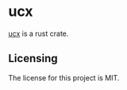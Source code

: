 # ucx

[ucx] is a rust crate.


## Licensing

The license for this project is MIT.

[ucx]: https://github.com/lemonrock/ucx "ucx GitHub page"
